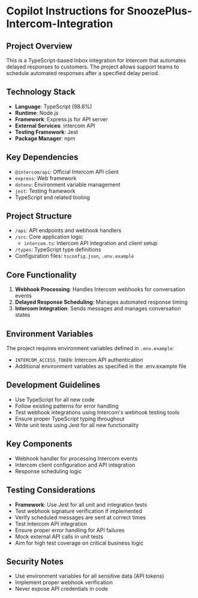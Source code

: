 # Copilot Instructions for SnoozePlus-Intercom-Integration

## Project Overview
This is a TypeScript-based Inbox integration for Intercom that automates delayed responses to customers. The project allows support teams to schedule automated responses after a specified delay period.

## Technology Stack
- **Language**: TypeScript (98.6%)
- **Runtime**: Node.js
- **Framework**: Express.js for API server
- **External Services**: Intercom API
- **Testing Framework**: Jest
- **Package Manager**: npm

## Key Dependencies
- `@intercom/api`: Official Intercom API client
- `express`: Web framework
- `dotenv`: Environment variable management
- `jest`: Testing framework
- TypeScript and related tooling

## Project Structure
- `/api`: API endpoints and webhook handlers
- `/src`: Core application logic
  - `intercom.ts`: Intercom API integration and client setup
- `/types`: TypeScript type definitions
- Configuration files: `tsconfig.json`, `.env.example`

## Core Functionality
1. **Webhook Processing**: Handles Intercom webhooks for conversation events
2. **Delayed Response Scheduling**: Manages automated response timing
3. **Intercom Integration**: Sends messages and manages conversation states

## Environment Variables
The project requires environment variables defined in `.env.example`:
- `INTERCOM_ACCESS_TOKEN`: Intercom API authentication
- Additional environment variables as specified in the .env.example file

## Development Guidelines
- Use TypeScript for all new code
- Follow existing patterns for error handling
- Test webhook integrations using Intercom's webhook testing tools
- Ensure proper TypeScript typing throughout
- Write unit tests using Jest for all new functionality

## Key Components
- Webhook handler for processing Intercom events
- Intercom client configuration and API integration
- Response scheduling logic

## Testing Considerations
- **Framework**: Use Jest for all unit and integration tests
- Test webhook signature verification if implemented
- Verify scheduled messages are sent at correct times
- Test Intercom API integration
- Ensure proper error handling for API failures
- Mock external API calls in unit tests
- Aim for high test coverage on critical business logic

## Security Notes
- Use environment variables for all sensitive data (API tokens)
- Implement proper webhook verification
- Never expose API credentials in code